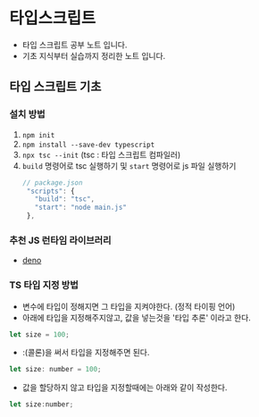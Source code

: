# 타입스크립트

- 타입 스크립트 공부 노트 입니다.
- 기초 지식부터 실습까지  정리한 노트 입니다.

## 타입 스크립트 기초

### 설치 방법

1. `npm init`
2. `npm install --save-dev typescript`
3. `npx tsc --init` (tsc : 타입 스크립트 컴파일러)
4. `build` 명령어로 tsc 실행하기 및 `start` 명령어로 js 파일 실행하기
   ```javascript
   // package.json
    "scripts": {
      "build": "tsc",
      "start": "node main.js"
    },
   ```
### 추천 JS 런타임 라이브러리
- [deno](https://deno.com/)

### TS 타입 지정 방법
- 변수에 타입이 정해지면 그 타입을 지켜야한다. (정적 타이핑 언어)
- 아래에 타입을 지정해주지않고, 값을 넣는것을 '타입 추론' 이라고 한다.
```javascript
let size = 100;
```
- :(콜론)을 써서 타입을 지정해주면 된다.
```javascript
let size: number = 100;
```
- 값을 할당하지 않고 타입을 지정할때에는 아래와 같이 작성한다.
```javascript
let size:number;
```